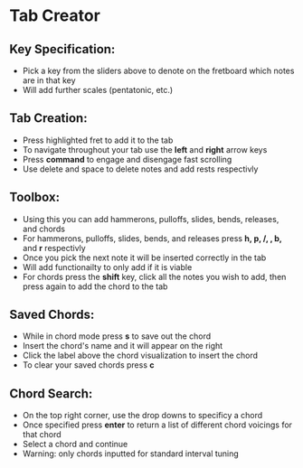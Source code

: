 # Tab Creator

## Key Specification:
- Pick a key from the sliders above to denote on the fretboard which notes are in that key
- Will add further scales (pentatonic, etc.)

## Tab Creation:
- Press highlighted fret to add it to the tab
- To navigate throughout your tab use the __left__ and __right__ arrow keys
- Press __command__ to engage and disengage fast scrolling
- Use delete and space to delete notes and add rests respectivly

## Toolbox:
- Using this you can add hammerons, pulloffs, slides, bends, releases, and chords
- For hammerons, pulloffs, slides, bends, and releases press __h, p, /, \, b,__ and __r__ respectivly
- Once you pick the next note it will be inserted correctly in the tab
- Will add functionailty to only add if it is viable
- For chords press the __shift__ key, click all the notes you wish to add, then press again to add the chord to the tab

## Saved Chords:
- While in chord mode press __s__ to save out the chord
- Insert the chord's name and it will appear on the right
- Click the label above the chord visualization to insert the chord
- To clear your saved chords press __c__

## Chord Search:
- On the top right corner, use the drop downs to specificy a chord
- Once specified press __enter__ to return a list of different chord voicings for that chord
- Select a chord and continue
- Warning: only chords inputted for standard interval tuning
